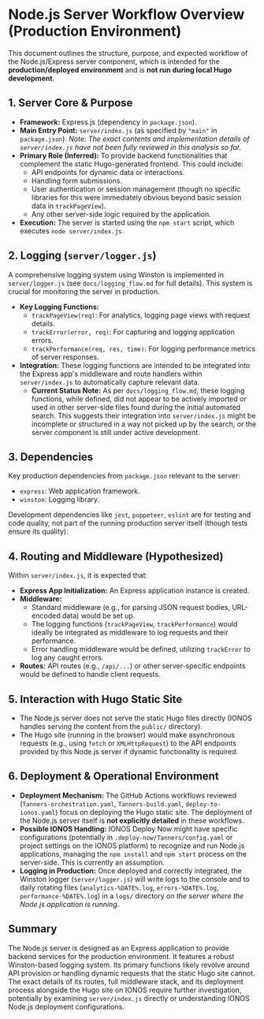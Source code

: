 # Node.js Server Workflow Overview (Production Environment)

This document outlines the structure, purpose, and expected workflow of the Node.js/Express server component, which is intended for the **production/deployed environment** and is **not run during local Hugo development**.

## 1. Server Core & Purpose

*   **Framework:** Express.js (dependency in `package.json`).
*   **Main Entry Point:** `server/index.js` (as specified by `"main"` in `package.json`). *Note: The exact contents and implementation details of `server/index.js` have not been fully reviewed in this analysis so far.*
*   **Primary Role (Inferred):** To provide backend functionalities that complement the static Hugo-generated frontend. This could include:
    *   API endpoints for dynamic data or interactions.
    *   Handling form submissions.
    *   User authentication or session management (though no specific libraries for this were immediately obvious beyond basic session data in `trackPageView`).
    *   Any other server-side logic required by the application.
*   **Execution:** The server is started using the `npm start` script, which executes `node server/index.js`.

## 2. Logging (`server/logger.js`)

A comprehensive logging system using Winston is implemented in `server/logger.js` (see `docs/logging_flow.md` for full details). This system is crucial for monitoring the server in production.

*   **Key Logging Functions:**
    *   `trackPageView(req)`: For analytics, logging page views with request details.
    *   `trackError(error, req)`: For capturing and logging application errors.
    *   `trackPerformance(req, res, time)`: For logging performance metrics of server responses.
*   **Integration:** These logging functions are intended to be integrated into the Express app's middleware and route handlers within `server/index.js` to automatically capture relevant data.
    *   **Current Status Note:** As per `docs/logging_flow.md`, these logging functions, while defined, did not appear to be actively imported or used in other server-side files found during the initial automated search. This suggests their integration into `server/index.js` might be incomplete or structured in a way not picked up by the search, or the server component is still under active development.

## 3. Dependencies

Key production dependencies from `package.json` relevant to the server:

*   `express`: Web application framework.
*   `winston`: Logging library.

Development dependencies like `jest`, `puppeteer`, `eslint` are for testing and code quality, not part of the running production server itself (though tests ensure its quality).

## 4. Routing and Middleware (Hypothesized)

Within `server/index.js`, it is expected that:

*   **Express App Initialization:** An Express application instance is created.
*   **Middleware:**
    *   Standard middleware (e.g., for parsing JSON request bodies, URL-encoded data) would be set up.
    *   The logging functions (`trackPageView`, `trackPerformance`) would ideally be integrated as middleware to log requests and their performance.
    *   Error handling middleware would be defined, utilizing `trackError` to log any caught errors.
*   **Routes:** API routes (e.g., `/api/...`) or other server-specific endpoints would be defined to handle client requests.

## 5. Interaction with Hugo Static Site

*   The Node.js server does not serve the static Hugo files directly (IONOS handles serving the content from the `public/` directory).
*   The Hugo site (running in the browser) would make asynchronous requests (e.g., using `fetch` or `XMLHttpRequest`) to the API endpoints provided by this Node.js server if dynamic functionality is required.

## 6. Deployment & Operational Environment

*   **Deployment Mechanism:** The GitHub Actions workflows reviewed (`Tanners-orchestration.yaml`, `Tanners-build.yaml`, `deploy-to-ionos.yaml`) focus on deploying the Hugo static site. The deployment of the Node.js server itself is **not explicitly detailed** in these workflows.
*   **Possible IONOS Handling:** IONOS Deploy Now might have specific configurations (potentially in `.deploy-now/Tanners/config.yaml` or project settings on the IONOS platform) to recognize and run Node.js applications, managing the `npm install` and `npm start` process on the server-side. This is currently an assumption.
*   **Logging in Production:** Once deployed and correctly integrated, the Winston logger (`server/logger.js`) will write logs to the console and to daily rotating files (`analytics-%DATE%.log`, `errors-%DATE%.log`, `performance-%DATE%.log`) in a `logs/` directory *on the server where the Node.js application is running*.

## Summary

The Node.js server is designed as an Express application to provide backend services for the production environment. It features a robust Winston-based logging system. Its primary functions likely revolve around API provision or handling dynamic requests that the static Hugo site cannot. The exact details of its routes, full middleware stack, and its deployment process alongside the Hugo site on IONOS require further investigation, potentially by examining `server/index.js` directly or understanding IONOS Node.js deployment configurations. 
